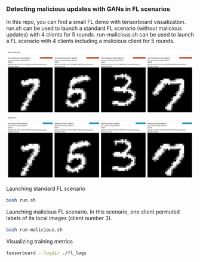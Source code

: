 ### Detecting malicious updates with GANs in FL scenarios

In this repo, you can find a small FL demo with tensorboard visualization.
run.sh can be used to launch a standard FL scenario (without malicious updates) with 4 clients for 5 rounds. 
run-malicious.sh can be used to launch a FL scenario with 4 clients including a malicious client for 5 rounds.

![standard_fl](img/standard.png)
![malicious-client](img/malicious.png)

Launching standard FL scenario
```bash
bash run.sh
```

Launching malicious FL scenario. In this scenario, one client permuted labels of its local images (client number 3).
```bash
bash run-malicious.sh
```

Visualizing training metrics
```bash
tensorboard --logdir ./fl_logs
```
